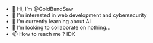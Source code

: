 - 👋 Hi, I’m @GoldBandSaw
- 👀 I’m interested in web development and cybersecurity
- 🌱 I’m currently learning about AI
- 💞️ I’m looking to collaborate on nothing...
- 📫 How to reach me ? IDK

<!---
GoldBandSaw/GoldBandSaw is a ✨ special ✨ repository because its `README.md` (this file) appears on your GitHub profile.
You can click the Preview link to take a look at your changes.
--->
